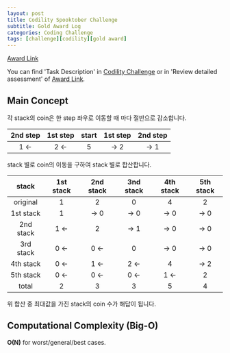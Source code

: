 ```yaml
---
layout: post
title: Codility Spooktober Challenge
subtitle: Gold Award Log
categories: Coding Challenge
tags: [challenge][codility][gold award]
---
```


[Award Link](https://app.codility.com/cert/view/certVQ26T5-7ERYKYPG57AZP87U/)

You can find 'Task Description' in [Codility Challenge](https://app.codility.com/programmers/challenges/spooktober_2021/) or in 'Review detailed assessment' of [Award Link](https://app.codility.com/cert/view/certVQ26T5-7ERYKYPG57AZP87U/).

## Main Concept
각 stack의 coin은 한 step 좌우로 이동할 때 마다 절반으로 감소합니다.

| 2nd step | 1st step | start | 1st step | 2nd step |
|:---:|:---:|:---:|:---:|:---:|
| 1 <- | 2 <- | 5 | -> 2 | -> 1 |

stack 별로 coin의 이동을 구하여 stack 별로 합산합니다.

| stack | 1st stack | 2nd stack | 3nd stack | 4th stack | 5th stack |
|:---:|:---:|:---:|:---:|:---:|:---:|
| original | 1 | 2 | 0 | 4 | 2 |
| 1st stack | 1 | -> 0 | -> 0 | -> 0 | -> 0 |
| 2nd stack | 1 <- | 2 | -> 1 | -> 0 | -> 0 |
| 3rd stack | 0 <- | 0 <- | 0 | -> 0 | -> 0 |
| 4th stack | 0 <- | 1 <- | 2 <- | 4 | -> 2 |
| 5th stack | 0 <- | 0 <- | 0 <- | 1 <- | 2 |
| total | 2 | 3 | 3 | 5 | 4 |

위 합산 중 최대값을 가진 stack의 coin 수가 해답이 됩니다.

## Computational Complexity (Big-O)
**O(N)** for worst/general/best cases.
